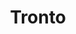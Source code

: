 ---
title: Tronto
date: 
draft: false

# descripcion
description : Argolla de plata con microcubic. Corazón móvil colgante.

materials: Plata 925

color: Plateado

dimensions: 1,3 diam 0,2 ancho

code: 01-11-0349

type: "Aros"

categories: []

price: $3.260,00

# Images
# first image will be shown in the product page
images:
  # - image: "images/path_to_image"
  # La ubicacion de las imagenes es imagenes/Aros/Aros.Argollas/01-11-0349-tronto
  - image: "./images/aros/argollas/01-11-0349-argollita-completa-con-corazon_a.JPG"
  - image: "./images/aros/argollas/01-11-0349-argollita-completa-con-corazon_b.JPG"
---